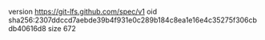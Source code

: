 version https://git-lfs.github.com/spec/v1
oid sha256:2307ddccd7aebde39b4f931e0c289b184c8ea1e16e4c35275f306cbdb40616d8
size 672
